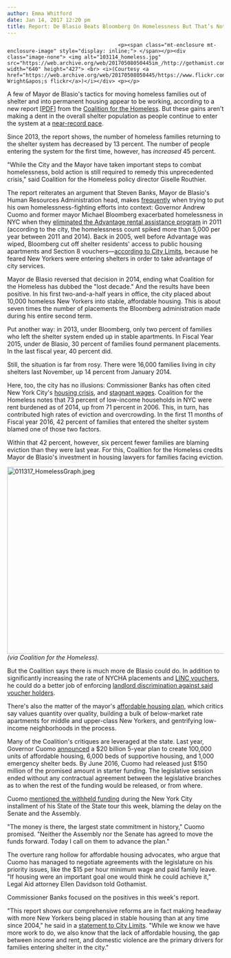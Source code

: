 ```yaml
---
author: Emma Whitford
date: Jan 14, 2017 12:20 pm
title: Report: De Blasio Beats Bloomberg On Homelessness But That’s Not Saying Much
---
```


	
										<p><span class="mt-enclosure mt-enclosure-image" style="display: inline;"> </span></p><div class="image-none"> <img alt="103114_homeless.jpg" src="https://web.archive.org/web/20170508050445im_/http://gothamist.com/attachments/nyc_ewhitford/103114_homeless.jpg" width="640" height="427"> <br> <i>(Courtesy <a href="https://web.archive.org/web/20170508050445/https://www.flickr.com/photos/jswright/329527108/sizes/z/">Jesse Wright&apos;s flickr</a>)</i></div> <p></p>

<p>A few of Mayor de Blasio&apos;s tactics for moving homeless families out of shelter and into permanent housing appear to be working, according to a new report [<a href="https://web.archive.org/web/20170508050445/http://www.coalitionforthehomeless.org/wp-content/uploads/2017/01/Family-Homelessness-1-2017_FINAL.pdf">PDF</a>] from the <a href="https://web.archive.org/web/20170508050445/http://www.coalitionforthehomeless.org/">Coalition for the Homeless</a>. But these gains aren&apos;t making a dent in the overall shelter population as people continue to enter the system at a <a href="https://web.archive.org/web/20170508050445/http://gothamist.com/2016/09/30/homeless_in_nyc_hits_new_record_hig.php">near-record pace</a>. </p>

<p>Since 2013, the report shows, the number of homeless families returning to the shelter system has decreased by 13 percent. The number of people entering the system for the first time, however, has <em>increased</em> 45 percent. </p>

<p>&quot;While the City and the Mayor have taken important steps to combat homelessness, bold action is still required to remedy this unprecedented crisis,&quot; said Coalition for the Homeless policy director Giselle Routhier. </p>

<p>The report reiterates an argument that Steven Banks, Mayor de Blasio&apos;s Human Resources Administration head, makes <a href="https://web.archive.org/web/20170508050445/http://gothamist.com/2016/10/11/city_says_maspeth_hotel_owner_backe.php">frequently</a> when trying to put his own homelessness-fighting efforts into context: Governor Andrew Cuomo and former mayor Michael Bloomberg exacerbated homelessness in NYC when they <a href="https://web.archive.org/web/20170508050445/http://www.gothamgazette.com/index.php/government/4938-de-blasio-homelessness-policy-advantage">eliminated the Advantage rental assistance program</a> in 2011 (according to the city, the homelessness count spiked more than 5,000 per year between 2011 and 2014). Back in 2005, well before Advantage was wiped, Bloomberg cut off shelter residents&apos; access to public housing apartments and Section 8 vouchers&#x2014;<a href="https://web.archive.org/web/20170508050445/http://citylimits.org/2015/03/04/de-blasio-policies-chip-away-at-homeless-count/">according to City Limits</a>, because he feared New Yorkers were entering shelters in order to take advantage of city services. </p>

<p>Mayor de Blasio reversed that decision in 2014, ending what Coalition for the Homeless has dubbed the &quot;lost decade.&quot; And the results have been positive. In his first two-and-a-half years in office, the city placed about 10,000 homeless New Yorkers into stable, affordable housing. This is about seven times the number of placements the Bloomberg administration made during his entire second term. </p>

<p>Put another way: in 2013, under Bloomberg, only two percent of families who left the shelter system ended up in stable apartments. In Fiscal Year 2015, under de Blasio, 30 percent of families found permanent placements. In the last fiscal year, 40 percent did. </p>

<p>Still, the situation is far from rosy. There were 16,000 families living in city shelters last November, up 14 percent from January 2014. </p>

<p>Here, too, the city has no illusions: Commissioner Banks has often cited New York City&apos;s <a href="https://web.archive.org/web/20170508050445/http://gothamist.com/tags/affordablehousingcrisis">housing crisis</a>, and <a href="https://web.archive.org/web/20170508050445/http://comptroller.nyc.gov/newsroom/comptroller-stringer-presents-analysis-of-new-york-citys-preliminary-fy-2017-budget/">stagnant wages</a>. Coalition for the Homeless notes that 73 percent of low-income households in NYC were rent burdened as of 2014, up from 71 percent in 2006. This, in turn, has contributed high rates of eviction and overcrowding. In the first 11 months of Fiscal year 2016, 42 percent of families that entered the shelter system blamed one of those two factors. </p>

<p>Within that 42 percent, however, six percent fewer families are blaming eviction than they were last year. For this, Coalition for the Homeless credits Mayor de Blasio&apos;s investment in housing lawyers for families facing eviction. </p>

<p><span class="mt-enclosure mt-enclosure-image" style="display: inline;"> </span></p><div class="image-none"> <img alt="011317_HomelessGraph.jpeg" src="https://web.archive.org/web/20170508050445im_/http://gothamist.com/attachments/nyc_ewhitford/011317_HomelessGraph.jpeg" width="640" height="434"> <br> <i> (via Coalition for the Homeless). </i></div> <p></p>

<p>But the Coalition says there is much more de Blasio could do. In addition to significantly increasing the rate of NYCHA placements and <a href="https://web.archive.org/web/20170508050445/http://www.newdestinyhousing.org/get-help/living-in-communities-linc">LINC vouchers</a>, he could do a better job of enforcing <a href="https://web.archive.org/web/20170508050445/http://gothamist.com/2017/01/11/voucher_discrimination_human_rights.php">landlord discrimination against said voucher holders</a>. </p>

<p>There&apos;s also the matter of the mayor&apos;s <a href="https://web.archive.org/web/20170508050445/http://gothamist.com/2016/07/26/affordable_housing_deblasio.php">affordable housing plan</a>, which critics say values quantity over quality, building a bulk of below-market rate apartments for middle and upper-class New Yorkers, and gentrifying low-income neighborhoods in the process. </p>

<p>Many of the Coalition&apos;s critiques are leveraged at the state. Last year, Governor Cuomo <a href="https://web.archive.org/web/20170508050445/http://gothamist.com/2016/08/26/cuomo_supportive_housing.php">announced</a> a $20 billion 5-year plan to create 100,000 units of affordable housing, 6,000 beds of supportive housing, and 1,000 emergency shelter beds. By June 2016, Cuomo had released just $150 million of the promised amount in starter funding. The legislative session ended without any contractual agreement between the legislative branches as to when the rest of the funding would be released, or from where. </p>

<p>Cuomo <a href="https://web.archive.org/web/20170508050445/http://gothamist.com/2017/01/09/cuomo_middle_class_anger.php">mentioned the withheld funding</a> during the New York City installment of his State of the State tour this week, blaming the delay on the Senate and the Assembly. </p>

<p>&quot;The money is there, the largest state commitment in history,&quot; Cuomo promised. &quot;Neither the Assembly nor the Senate has agreed to move the funds forward. Today I call on them to advance the plan.&quot;</p>

<p>The overture rang hollow for affordable housing advocates, who argue that Cuomo has managed to negotiate agreements with the legislature on his priority issues, like the $15 per hour minimum wage and paid family leave. &quot;If housing were an important goal one would think he could achieve it,&quot; Legal Aid attorney Ellen Davidson told Gothamist.</p>

<p>Commissioner Banks focused on the positives in this week&apos;s report. </p>

<p>&quot;This report shows our comprehensive reforms are in fact making headway with more New Yorkers being placed in stable housing than at any time since 2004,&quot; he said in a <a href="https://web.archive.org/web/20170508050445/http://citylimits.org/2017/01/12/report-de-blasio-succeeding-at-moving-shelter-families-to-housing-but-need-keeps-growing/">statement to City Limits</a>. &quot;While we know we have more work to do, we also know that the lack of affordable housing, the gap between income and rent, and domestic violence are the primary drivers for families entering shelter in the city.&quot; </p>					
										
									
				